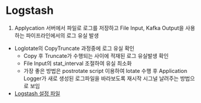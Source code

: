 # Logstash
1. Applycation 서버에서 파일로 로그를 저장하고 File Input, Kafka Output을 사용하는 파이프라인에서의 로그 유실 발생
- Loglotate의 CopyTruncate 과정중에 로그 유실 확인
    - Copy 후 Truncate가 수행되는 사이에 적재된 로그 유실발생 확인
    - File Input의 stat_interval 조절하여 유실 최소화
    - 가장 좋은 방법은 postrotate script 이용하여 lotate 수행 후 Application Logger가 새로 생성된 로그파일을 바라보도록 재시작 시그널 날려주는 방법으로 보임
- [Logstash 설정 파일](https://github.com/hoseong0422/elk/blob/master/logstash/file_to_kafka.conf)